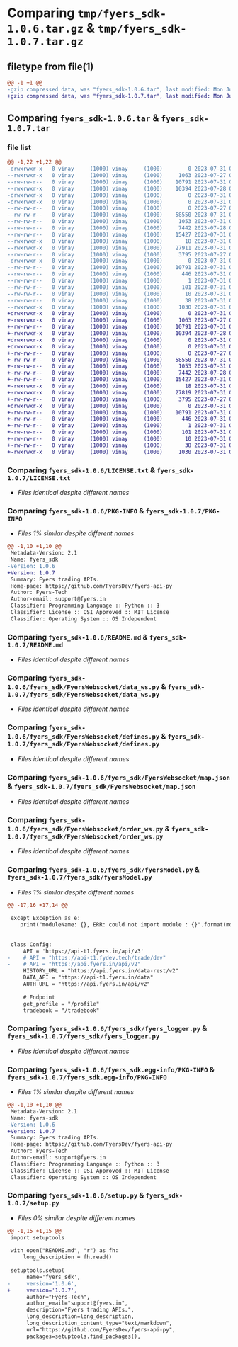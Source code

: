 # Comparing `tmp/fyers_sdk-1.0.6.tar.gz` & `tmp/fyers_sdk-1.0.7.tar.gz`

## filetype from file(1)

```diff
@@ -1 +1 @@
-gzip compressed data, was "fyers_sdk-1.0.6.tar", last modified: Mon Jul 31 07:04:12 2023, max compression
+gzip compressed data, was "fyers_sdk-1.0.7.tar", last modified: Mon Jul 31 09:39:09 2023, max compression
```

## Comparing `fyers_sdk-1.0.6.tar` & `fyers_sdk-1.0.7.tar`

### file list

```diff
@@ -1,22 +1,22 @@
-drwxrwxr-x   0 vinay     (1000) vinay     (1000)        0 2023-07-31 07:04:12.326667 fyers_sdk-1.0.6/
--rwxrwxr-x   0 vinay     (1000) vinay     (1000)     1063 2023-07-27 04:16:48.000000 fyers_sdk-1.0.6/LICENSE.txt
--rw-rw-r--   0 vinay     (1000) vinay     (1000)    10791 2023-07-31 07:04:12.326667 fyers_sdk-1.0.6/PKG-INFO
--rwxrwxr-x   0 vinay     (1000) vinay     (1000)    10394 2023-07-28 07:31:02.000000 fyers_sdk-1.0.6/README.md
-drwxrwxr-x   0 vinay     (1000) vinay     (1000)        0 2023-07-31 07:04:12.298667 fyers_sdk-1.0.6/fyers_sdk/
-drwxrwxr-x   0 vinay     (1000) vinay     (1000)        0 2023-07-31 07:04:12.326667 fyers_sdk-1.0.6/fyers_sdk/FyersWebsocket/
--rw-rw-r--   0 vinay     (1000) vinay     (1000)        0 2023-07-27 04:29:21.000000 fyers_sdk-1.0.6/fyers_sdk/FyersWebsocket/__init__.py
--rw-rw-r--   0 vinay     (1000) vinay     (1000)    58550 2023-07-31 07:03:59.000000 fyers_sdk-1.0.6/fyers_sdk/FyersWebsocket/data_ws.py
--rw-rw-r--   0 vinay     (1000) vinay     (1000)     1053 2023-07-31 05:28:04.000000 fyers_sdk-1.0.6/fyers_sdk/FyersWebsocket/defines.py
--rw-rw-r--   0 vinay     (1000) vinay     (1000)     7442 2023-07-28 07:06:27.000000 fyers_sdk-1.0.6/fyers_sdk/FyersWebsocket/map.json
--rw-rw-r--   0 vinay     (1000) vinay     (1000)    15427 2023-07-31 06:13:16.000000 fyers_sdk-1.0.6/fyers_sdk/FyersWebsocket/order_ws.py
--rwxrwxr-x   0 vinay     (1000) vinay     (1000)       18 2023-07-31 06:13:23.000000 fyers_sdk-1.0.6/fyers_sdk/__init__.py
--rwxrwxr-x   0 vinay     (1000) vinay     (1000)    27911 2023-07-31 06:13:16.000000 fyers_sdk-1.0.6/fyers_sdk/fyersModel.py
--rw-rw-r--   0 vinay     (1000) vinay     (1000)     3795 2023-07-27 04:39:16.000000 fyers_sdk-1.0.6/fyers_sdk/fyers_logger.py
-drwxrwxr-x   0 vinay     (1000) vinay     (1000)        0 2023-07-31 07:04:12.322667 fyers_sdk-1.0.6/fyers_sdk.egg-info/
--rw-rw-r--   0 vinay     (1000) vinay     (1000)    10791 2023-07-31 07:04:12.000000 fyers_sdk-1.0.6/fyers_sdk.egg-info/PKG-INFO
--rw-rw-r--   0 vinay     (1000) vinay     (1000)      446 2023-07-31 07:04:12.000000 fyers_sdk-1.0.6/fyers_sdk.egg-info/SOURCES.txt
--rw-rw-r--   0 vinay     (1000) vinay     (1000)        1 2023-07-31 07:04:12.000000 fyers_sdk-1.0.6/fyers_sdk.egg-info/dependency_links.txt
--rw-rw-r--   0 vinay     (1000) vinay     (1000)      101 2023-07-31 07:04:12.000000 fyers_sdk-1.0.6/fyers_sdk.egg-info/requires.txt
--rw-rw-r--   0 vinay     (1000) vinay     (1000)       10 2023-07-31 07:04:12.000000 fyers_sdk-1.0.6/fyers_sdk.egg-info/top_level.txt
--rw-rw-r--   0 vinay     (1000) vinay     (1000)       38 2023-07-31 07:04:12.326667 fyers_sdk-1.0.6/setup.cfg
--rwxrwxr-x   0 vinay     (1000) vinay     (1000)     1030 2023-07-31 07:04:09.000000 fyers_sdk-1.0.6/setup.py
+drwxrwxr-x   0 vinay     (1000) vinay     (1000)        0 2023-07-31 09:39:09.505196 fyers_sdk-1.0.7/
+-rwxrwxr-x   0 vinay     (1000) vinay     (1000)     1063 2023-07-27 04:16:48.000000 fyers_sdk-1.0.7/LICENSE.txt
+-rw-rw-r--   0 vinay     (1000) vinay     (1000)    10791 2023-07-31 09:39:09.505196 fyers_sdk-1.0.7/PKG-INFO
+-rwxrwxr-x   0 vinay     (1000) vinay     (1000)    10394 2023-07-28 07:31:02.000000 fyers_sdk-1.0.7/README.md
+drwxrwxr-x   0 vinay     (1000) vinay     (1000)        0 2023-07-31 09:39:09.457197 fyers_sdk-1.0.7/fyers_sdk/
+drwxrwxr-x   0 vinay     (1000) vinay     (1000)        0 2023-07-31 09:39:09.505196 fyers_sdk-1.0.7/fyers_sdk/FyersWebsocket/
+-rw-rw-r--   0 vinay     (1000) vinay     (1000)        0 2023-07-27 04:29:21.000000 fyers_sdk-1.0.7/fyers_sdk/FyersWebsocket/__init__.py
+-rw-rw-r--   0 vinay     (1000) vinay     (1000)    58550 2023-07-31 07:03:59.000000 fyers_sdk-1.0.7/fyers_sdk/FyersWebsocket/data_ws.py
+-rw-rw-r--   0 vinay     (1000) vinay     (1000)     1053 2023-07-31 05:28:04.000000 fyers_sdk-1.0.7/fyers_sdk/FyersWebsocket/defines.py
+-rw-rw-r--   0 vinay     (1000) vinay     (1000)     7442 2023-07-28 07:06:27.000000 fyers_sdk-1.0.7/fyers_sdk/FyersWebsocket/map.json
+-rw-rw-r--   0 vinay     (1000) vinay     (1000)    15427 2023-07-31 06:13:16.000000 fyers_sdk-1.0.7/fyers_sdk/FyersWebsocket/order_ws.py
+-rwxrwxr-x   0 vinay     (1000) vinay     (1000)       18 2023-07-31 06:13:23.000000 fyers_sdk-1.0.7/fyers_sdk/__init__.py
+-rwxrwxr-x   0 vinay     (1000) vinay     (1000)    27819 2023-07-31 09:12:31.000000 fyers_sdk-1.0.7/fyers_sdk/fyersModel.py
+-rw-rw-r--   0 vinay     (1000) vinay     (1000)     3795 2023-07-27 04:39:16.000000 fyers_sdk-1.0.7/fyers_sdk/fyers_logger.py
+drwxrwxr-x   0 vinay     (1000) vinay     (1000)        0 2023-07-31 09:39:09.477197 fyers_sdk-1.0.7/fyers_sdk.egg-info/
+-rw-rw-r--   0 vinay     (1000) vinay     (1000)    10791 2023-07-31 09:39:09.000000 fyers_sdk-1.0.7/fyers_sdk.egg-info/PKG-INFO
+-rw-rw-r--   0 vinay     (1000) vinay     (1000)      446 2023-07-31 09:39:09.000000 fyers_sdk-1.0.7/fyers_sdk.egg-info/SOURCES.txt
+-rw-rw-r--   0 vinay     (1000) vinay     (1000)        1 2023-07-31 09:39:09.000000 fyers_sdk-1.0.7/fyers_sdk.egg-info/dependency_links.txt
+-rw-rw-r--   0 vinay     (1000) vinay     (1000)      101 2023-07-31 09:39:09.000000 fyers_sdk-1.0.7/fyers_sdk.egg-info/requires.txt
+-rw-rw-r--   0 vinay     (1000) vinay     (1000)       10 2023-07-31 09:39:09.000000 fyers_sdk-1.0.7/fyers_sdk.egg-info/top_level.txt
+-rw-rw-r--   0 vinay     (1000) vinay     (1000)       38 2023-07-31 09:39:09.505196 fyers_sdk-1.0.7/setup.cfg
+-rwxrwxr-x   0 vinay     (1000) vinay     (1000)     1030 2023-07-31 09:38:57.000000 fyers_sdk-1.0.7/setup.py
```

### Comparing `fyers_sdk-1.0.6/LICENSE.txt` & `fyers_sdk-1.0.7/LICENSE.txt`

 * *Files identical despite different names*

### Comparing `fyers_sdk-1.0.6/PKG-INFO` & `fyers_sdk-1.0.7/PKG-INFO`

 * *Files 1% similar despite different names*

```diff
@@ -1,10 +1,10 @@
 Metadata-Version: 2.1
 Name: fyers_sdk
-Version: 1.0.6
+Version: 1.0.7
 Summary: Fyers trading APIs.
 Home-page: https://github.com/FyersDev/fyers-api-py
 Author: Fyers-Tech
 Author-email: support@fyers.in
 Classifier: Programming Language :: Python :: 3
 Classifier: License :: OSI Approved :: MIT License
 Classifier: Operating System :: OS Independent
```

### Comparing `fyers_sdk-1.0.6/README.md` & `fyers_sdk-1.0.7/README.md`

 * *Files identical despite different names*

### Comparing `fyers_sdk-1.0.6/fyers_sdk/FyersWebsocket/data_ws.py` & `fyers_sdk-1.0.7/fyers_sdk/FyersWebsocket/data_ws.py`

 * *Files identical despite different names*

### Comparing `fyers_sdk-1.0.6/fyers_sdk/FyersWebsocket/defines.py` & `fyers_sdk-1.0.7/fyers_sdk/FyersWebsocket/defines.py`

 * *Files identical despite different names*

### Comparing `fyers_sdk-1.0.6/fyers_sdk/FyersWebsocket/map.json` & `fyers_sdk-1.0.7/fyers_sdk/FyersWebsocket/map.json`

 * *Files identical despite different names*

### Comparing `fyers_sdk-1.0.6/fyers_sdk/FyersWebsocket/order_ws.py` & `fyers_sdk-1.0.7/fyers_sdk/FyersWebsocket/order_ws.py`

 * *Files identical despite different names*

### Comparing `fyers_sdk-1.0.6/fyers_sdk/fyersModel.py` & `fyers_sdk-1.0.7/fyers_sdk/fyersModel.py`

 * *Files 1% similar despite different names*

```diff
@@ -17,16 +17,14 @@
 
 except Exception as e:
 	print("moduleName: {}, ERR: could not import module : {}".format(moduleName,e))
 
 
 class Config:
     API = 'https://api-t1.fyers.in/api/v3'
-    # API = "https://api-t1.fydev.tech/trade/dev"
-    # API = "https://api.fyers.in/api/v2"
     HISTORY_URL = "https://api.fyers.in/data-rest/v2"
     DATA_API = "https://api-t1.fyers.in/data"
     AUTH_URL = "https://api.fyers.in/api/v2"
 
     # Endpoint
     get_profile = "/profile"
     tradebook = "/tradebook"
```

### Comparing `fyers_sdk-1.0.6/fyers_sdk/fyers_logger.py` & `fyers_sdk-1.0.7/fyers_sdk/fyers_logger.py`

 * *Files identical despite different names*

### Comparing `fyers_sdk-1.0.6/fyers_sdk.egg-info/PKG-INFO` & `fyers_sdk-1.0.7/fyers_sdk.egg-info/PKG-INFO`

 * *Files 1% similar despite different names*

```diff
@@ -1,10 +1,10 @@
 Metadata-Version: 2.1
 Name: fyers-sdk
-Version: 1.0.6
+Version: 1.0.7
 Summary: Fyers trading APIs.
 Home-page: https://github.com/FyersDev/fyers-api-py
 Author: Fyers-Tech
 Author-email: support@fyers.in
 Classifier: Programming Language :: Python :: 3
 Classifier: License :: OSI Approved :: MIT License
 Classifier: Operating System :: OS Independent
```

### Comparing `fyers_sdk-1.0.6/setup.py` & `fyers_sdk-1.0.7/setup.py`

 * *Files 0% similar despite different names*

```diff
@@ -1,15 +1,15 @@
 import setuptools
 
 with open("README.md", "r") as fh:
     long_description = fh.read()
 
 setuptools.setup(
      name='fyers_sdk',  
-     version='1.0.6',
+     version='1.0.7',
      author="Fyers-Tech",
      author_email="support@fyers.in",
      description="Fyers trading APIs.",
      long_description=long_description,
      long_description_content_type="text/markdown",
      url="https://github.com/FyersDev/fyers-api-py",
      packages=setuptools.find_packages(),
```

